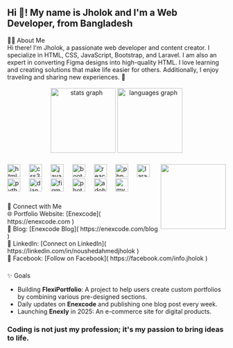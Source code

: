 <h2 align="left">Hi 👋! My name is Jholok and I'm a Web Developer, from Bangladesh </h2>
👨‍💻 About Me  <br>
Hi there! I'm Jholok, a passionate web developer and content creator. I specialize in HTML, CSS, JavaScript, Bootstrap, and Laravel. I am also an expert in converting Figma designs into high-quality HTML.  
I love learning and creating solutions that make life easier for others. Additionally, I enjoy traveling and sharing new experiences. 🚀
<br> <br>

<div align="center">
  <img src="https://github-readme-stats.vercel.app/api?username=enexcode&hide_title=false&hide_rank=false&show_icons=true&include_all_commits=true&count_private=true&disable_animations=false&theme=dracula&locale=en&hide_border=false" height="150" alt="stats graph"  />
  <img src="https://github-readme-stats.vercel.app/api/top-langs?username=enexcode&locale=en&hide_title=false&layout=compact&card_width=320&langs_count=5&theme=dracula&hide_border=false" height="150" alt="languages graph"  />
</div>

###

<img align="right" height="150" src="https://i.imgflip.com/65efzo.gif"  />

###

<div align="left">
<img src="https://cdn.jsdelivr.net/gh/devicons/devicon/icons/html5/html5-original.svg" height="30" alt="html5 logo"  />
<img width="12" />
<img src="https://cdn.jsdelivr.net/gh/devicons/devicon/icons/css3/css3-original.svg" height="30" alt="css3 logo"  />
<img width="12" />
<img src="https://cdn.jsdelivr.net/gh/devicons/devicon/icons/javascript/javascript-original.svg" height="30" alt="javascript logo"  />
<img width="12" />
<img src="https://cdn.jsdelivr.net/gh/devicons/devicon/icons/bootstrap/bootstrap-original.svg" height="30" alt="bootstrap logo"  />
<img width="12" />
<img src="https://cdn.jsdelivr.net/gh/devicons/devicon/icons/react/react-original.svg" height="30" alt="react logo"  />
<img width="12" />
<img src="https://cdn.jsdelivr.net/gh/devicons/devicon/icons/php/php-original.svg" height="30" alt="php logo"  />
<img width="12" />
<img src="https://cdn.jsdelivr.net/gh/devicons/devicon/icons/laravel/laravel-original.svg" height="30" alt="laravel logo"  />
<img width="12" />
<img src="https://cdn.jsdelivr.net/gh/devicons/devicon/icons/python/python-original.svg" height="30" alt="python logo"  />
<img width="12" />
<img src="https://cdn.jsdelivr.net/gh/devicons/devicon/icons/django/django-plain.svg" height="30" alt="django logo"  />
<img width="12" />
<img src="https://cdn.jsdelivr.net/gh/devicons/devicon/icons/figma/figma-original.svg" height="30" alt="figma logo"  />
<img width="12" />
<img src="https://cdn.jsdelivr.net/gh/devicons/devicon/icons/photoshop/photoshop-line.svg" height="30" alt="photoshop logo"  />
<img width="12" />
<img src="https://img.icons8.com/color/48/adobe-xd--v1.png" height="30" alt="adobe xd logo"  />
<img width="12" />
<img src="https://cdn.jsdelivr.net/gh/devicons/devicon/icons/mysql/mysql-original.svg" height="30" alt="mysql logo"  />


</div>

###

<div align="left">
 🔗 Connect with Me   <br>
🌐 Portfolio Website: [Enexcode]( https://enexcode.com )  <br>
📄 Blog: [Enexcode Blog]( https://enexcode.com/blog )  <br>
💼 LinkedIn: [Connect on LinkedIn]( https://linkedin.com/in/noushedahmedjholok )  <br>
📘 Facebook: [Follow on Facebook]( https://facebook.com/info.jholok ) <br>
</div>

###
✨ Goals  <br>
- Building **FlexiPortfolio**: A project to help users create custom portfolios by combining various pre-designed sections.   <br>
- Daily updates on **Enexcode** and publishing one blog post every week.   <br>
- Launching **Enexly** in 2025: An e-commerce site for digital products. <br>
### Coding is not just my profession; it's my passion to bring ideas to life.

<br clear="both">
